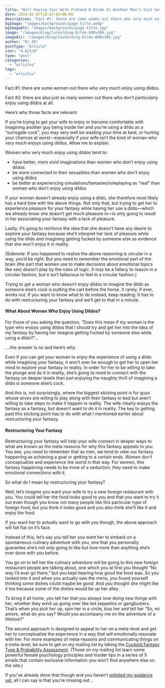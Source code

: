 ```yaml
---
title: "Will Having Your Wife Pretend A Dildo Is Another Man’s Cock Get Her Into Your Fantasy?"
date: 2019-02-07T10:47:55+06:00
description: "Fact #1: there are some women out there who very much enjoy using dildos. Fact #2: there are also just as many women out there who don&#39;t particularly"
bgImage: "images/backgrounds/page-title.webp"
bgImageAlt: "images/backgrounds/page-title.jpg"
image: "/images/blog/Cuckolding-Dildo-600x300.jpg"
imageAlt: "/images/blog/Cuckolding-Dildo-600x300.jpg"
author: "Dr.36"
postType: "Article"
star: "4.8/5/8"
type: "post"
categories: 
  - "articles"
tags:
  - "articles"
---
```


Fact #1: there are some women out there who very much enjoy using dildos.

Fact #2: there are also just as many women out there who don’t particularly enjoy using dildos at all.

Here’s why those facts are relevant:

If you’re trying to get your wife to enjoy or become comfortable with imagining another guy being inside her and you’re using a dildo as a “surrogate cock”, you may very well be wasting your time at best, or hurting your chances at worst—especially if your wife isn’t the kind of woman who very much enjoys using dildos. Allow me to explain.

Women who very much enjoy using dildos tend to:

- have better, more vivid imaginations than women who don’t enjoy using dildos
- be more connected to their sexualities than women who don’t enjoy using dildos
- be better at experiencing simulations/fantasies/roleplaying as “real” than women who don’t enjoy using dildos


If your woman doesn’t already enjoy using a dildo, she therefore most likely has a hard time with the above things. Not only that, but trying to get her to experience pleasure for your fantasy while having her use a dildo—which we already know she doesn’t get much pleasure in—is only going to result in her associating your fantasy with a lack of pleasure.

Lastly, it’s going to reinforce the idea that she doesn’t have any desire to explore your fantasy because she’ll interpret her lack of pleasure while using the dildo and imagining getting fucked by someone else as evidence that she won’t enjoy it in reality.


(Sidenote: If you happened to realize the above reasoning is circular in a way, you’d be right. But you need to remember the emotional part of the brain (the part that women use to make decisions about emotional topics like sex) doesn’t play by the rules of logic. It may be a fallacy to reason in a circular fashion, but it isn’t fallacious to feel in a circular fashion.)

Trying to get a woman who doesn’t enjoy dildos to imagine the dildo as someone else’s cock is putting the cart before the horse. It rarely, if ever, works out. If you want to know what to do instead, keep reading. It has to do with restructuring your fantasy and we’ll get to that in a minute.



#### What About Women Who Enjoy Using Dildos?

For those of you asking the question, “Does this mean if my woman is the type who enjoys using dildos that I should try and get her into the idea of my fantasy by having her imagine getting fucked by someone else while using a dildo?”…


….the answer is no and here’s why.


Even if you can get your woman to enjoy the experience of using a dildo while imagining your fantasy, it won’t ever be enough to get her to open her mind to explore your fantasy in reality. In order for her to be willing to take the plunge and do it in reality, she’s going to need to connect with the fantasy on deeper levels than just enjoying the naughty thrill of imagining a dildo is someone else’s cock.

And this is, not surprisingly, where the biggest sticking point is for guys whose wives are willing to play along with their fantasy in bed but aren’t willing to take steps to make it happen in reality. The wife clearly enjoys the fantasy as a fantasy, but doesn’t want to do it in reality. The key to getting past this sticking point has to do with what I mentioned earlier about restructuring your fantasy.



#### Restructuring Your Fantasy

Restructuring your fantasy will help your wife connect in deeper ways to what are known as the meta-reasons for why this fantasy appeals to you. You see, you need to remember that as men, we tend to view our fantasy happening as achieving a goal or getting to a certain ends. Women don’t conceptualize and experience the world in that way. For women, this fantasy happening needs to be more of a seduction; they need to make emotional connections with it.


So what do I mean by restructuring your fantasy?


Well, let’s imagine you want your wife to try a new foreign restaurant with you. You could tell her the food looks good to you and that you want to try it out even though you know not many people like this particular type of foreign food, but you think it looks good and you also think she’ll like it and enjoy the food.

If you want her to actually want to go with you though, the above approach will fall flat on it’s face.

Instead of this, let’s say you tell her you want her to embark on a spontaneous culinary adventure with you, one that you personally guarantee she’s not only going to like but love more than anything she’s ever done with you before.


You go on to tell her the culinary adventure will be going to this new foreign restaurant people are talking about, one which you at first you thought “No way I’d ever go there,” but you kept hearing how good the food was. So you looked into it and when you actually saw the menu, you found yourself thinking some dishes could maybe be good. And you thought she might like it too because some of the dishes would be up her alley.


To bring it all home, you tell her that you always love doing new things with her, whether they wind up going over like led zeppelins or gangbusters. That’s when you pick her up, spin her in a circle, kiss her and tell her “So, mi amore, what do you say? Would you accompany me on the adventure of a lifetime?”

The second approach is designed to appeal to her on a meta-level and get her to conceptualize the experience in a way that will emotionally resonate with her. For more examples of meta-reasons and communicating things on a meta-level, be sure to get on my mailing list by taking the [Cuckold Fantasy Type & Probability Assessment](https://www.thecuckoldconsultant.com/cuckold-fantasy-type-assessment/). (Those on my mailing list learn some powerful female psychology principles and insider tips in a series of 5 emails that contain exclusive information you won’t find anywhere else on the site.)

If you’ve already done that though and you haven’t [enlisted my guidance yet](https://www.thecuckoldconsultant.com/cuckold-consulting-plans/), all I can say is that you’re missing out…







